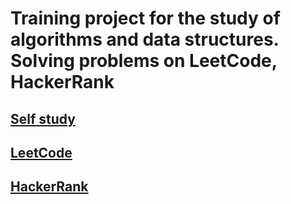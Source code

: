 # Training project for the study of algorithms and data structures. Solving problems on LeetCode, HackerRank #

## [Self study](src/com/company/custom/SelfStudy.md) ##


## [LeetCode](src/com/company/leetcode/LeetCode.md) ##


## [HackerRank](src/com/company/hackerrank/HackerRank.md) ##

